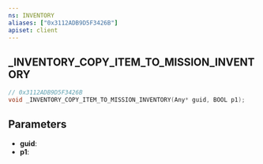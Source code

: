 ```yaml
---
ns: INVENTORY
aliases: ["0x3112ADB9D5F3426B"]
apiset: client
---
```

## _INVENTORY_COPY_ITEM_TO_MISSION_INVENTORY

```c
// 0x3112ADB9D5F3426B
void _INVENTORY_COPY_ITEM_TO_MISSION_INVENTORY(Any* guid, BOOL p1);
```


## Parameters
* **guid**:
* **p1**: